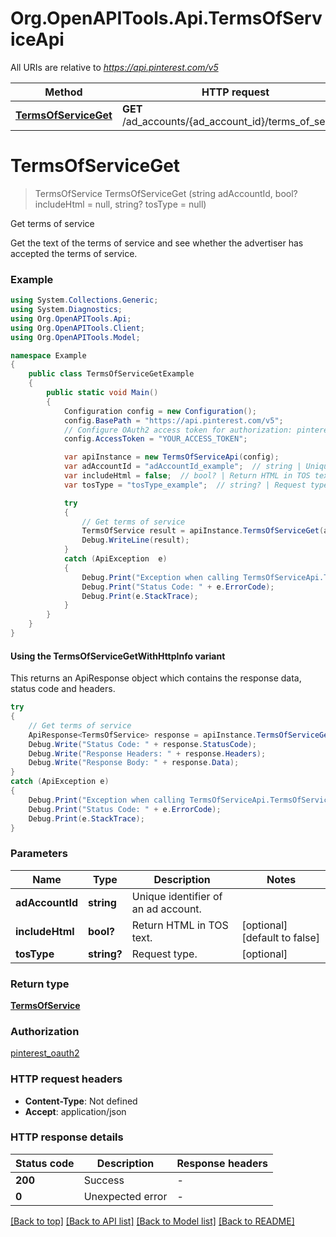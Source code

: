 # Org.OpenAPITools.Api.TermsOfServiceApi

All URIs are relative to *https://api.pinterest.com/v5*

| Method | HTTP request | Description |
|--------|--------------|-------------|
| [**TermsOfServiceGet**](TermsOfServiceApi.md#termsofserviceget) | **GET** /ad_accounts/{ad_account_id}/terms_of_service | Get terms of service |

<a id="termsofserviceget"></a>
# **TermsOfServiceGet**
> TermsOfService TermsOfServiceGet (string adAccountId, bool? includeHtml = null, string? tosType = null)

Get terms of service

Get the text of the terms of service and see whether the advertiser has accepted the terms of service.

### Example
```csharp
using System.Collections.Generic;
using System.Diagnostics;
using Org.OpenAPITools.Api;
using Org.OpenAPITools.Client;
using Org.OpenAPITools.Model;

namespace Example
{
    public class TermsOfServiceGetExample
    {
        public static void Main()
        {
            Configuration config = new Configuration();
            config.BasePath = "https://api.pinterest.com/v5";
            // Configure OAuth2 access token for authorization: pinterest_oauth2
            config.AccessToken = "YOUR_ACCESS_TOKEN";

            var apiInstance = new TermsOfServiceApi(config);
            var adAccountId = "adAccountId_example";  // string | Unique identifier of an ad account.
            var includeHtml = false;  // bool? | Return HTML in TOS text. (optional)  (default to false)
            var tosType = "tosType_example";  // string? | Request type. (optional) 

            try
            {
                // Get terms of service
                TermsOfService result = apiInstance.TermsOfServiceGet(adAccountId, includeHtml, tosType);
                Debug.WriteLine(result);
            }
            catch (ApiException  e)
            {
                Debug.Print("Exception when calling TermsOfServiceApi.TermsOfServiceGet: " + e.Message);
                Debug.Print("Status Code: " + e.ErrorCode);
                Debug.Print(e.StackTrace);
            }
        }
    }
}
```

#### Using the TermsOfServiceGetWithHttpInfo variant
This returns an ApiResponse object which contains the response data, status code and headers.

```csharp
try
{
    // Get terms of service
    ApiResponse<TermsOfService> response = apiInstance.TermsOfServiceGetWithHttpInfo(adAccountId, includeHtml, tosType);
    Debug.Write("Status Code: " + response.StatusCode);
    Debug.Write("Response Headers: " + response.Headers);
    Debug.Write("Response Body: " + response.Data);
}
catch (ApiException e)
{
    Debug.Print("Exception when calling TermsOfServiceApi.TermsOfServiceGetWithHttpInfo: " + e.Message);
    Debug.Print("Status Code: " + e.ErrorCode);
    Debug.Print(e.StackTrace);
}
```

### Parameters

| Name | Type | Description | Notes |
|------|------|-------------|-------|
| **adAccountId** | **string** | Unique identifier of an ad account. |  |
| **includeHtml** | **bool?** | Return HTML in TOS text. | [optional] [default to false] |
| **tosType** | **string?** | Request type. | [optional]  |

### Return type

[**TermsOfService**](TermsOfService.md)

### Authorization

[pinterest_oauth2](../README.md#pinterest_oauth2)

### HTTP request headers

 - **Content-Type**: Not defined
 - **Accept**: application/json


### HTTP response details
| Status code | Description | Response headers |
|-------------|-------------|------------------|
| **200** | Success |  -  |
| **0** | Unexpected error |  -  |

[[Back to top]](#) [[Back to API list]](../README.md#documentation-for-api-endpoints) [[Back to Model list]](../README.md#documentation-for-models) [[Back to README]](../README.md)

